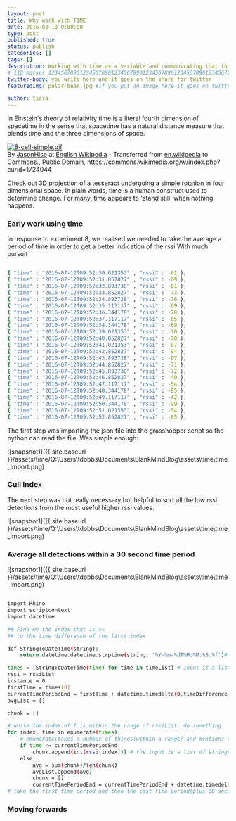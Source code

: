 ```yaml
---
layout: post
title: Why work with TIME
date: 2016-08-18 0:00:00
type: post
published: true
status: publish
categories: []
tags: []
description: Working with time as a variable and communicating that to a viewer
# 110 marker 1234567890123456789012345678901234567890123456789012345678901234567890123456789012345678901234567890123456789
twitter-body: you write here and it goes on the share for twitter
featuredimg: polar-bear.jpg #if you put an image here it goes on twitter too

author: tiara
---
```


In Einstein's theory of relativity time is a literal fourth dimension of spacetime in the sense that spacetime has a natural distance measure that blends time and the three dimensions of space. 

<p><a href="https://commons.wikimedia.org/wiki/File:8-cell-simple.gif#/media/File:8-cell-simple.gif"><img src="https://upload.wikimedia.org/wikipedia/commons/5/55/8-cell-simple.gif" alt="8-cell-simple.gif"></a><br>By <a href="https://en.wikipedia.org/wiki/User:JasonHise" class="extiw" title="wikipedia:User:JasonHise">JasonHise</a> at <a href="https://en.wikipedia.org/wiki/" class="extiw" title="wikipedia:">English Wikipedia</a> - Transferred from&nbsp;<span class="plainlinks"><a class="external text" href="//en.wikipedia.org">en.wikipedia</a></span>&nbsp;to Commons., Public Domain, https://commons.wikimedia.org/w/index.php?curid=1724044</p>

Check out 3D projection of a tesseract undergoing a simple rotation in four dimensional space. In plain words, time is a human construct used to determine change. For many, time appears to 'stand still' when nothing happens. 


### Early work using time

In response to experiment 8, we realised we needed to take the average a period of time in order to get a better indication of the rssi 
With much pursuit 

~~~ bash 

{ "time" : "2016-07-12T09:52:30.021353" , "rssi" : -61 },
{ "time" : "2016-07-12T09:52:31.852827" , "rssi" : -69 },
{ "time" : "2016-07-12T09:52:32.893738" , "rssi" : -61 },
{ "time" : "2016-07-12T09:52:33.852827" , "rssi" : -73 },
{ "time" : "2016-07-12T09:52:34.893738" , "rssi" : -76 },
{ "time" : "2016-07-12T09:52:35.117117" , "rssi" : -69 },
{ "time" : "2016-07-12T09:52:36.344178" , "rssi" : -78 },
{ "time" : "2016-07-12T09:52:37.117117" , "rssi" : -65 },
{ "time" : "2016-07-12T09:52:38.344178" , "rssi" : -69 },
{ "time" : "2016-07-12T09:52:39.021353" , "rssi" : -70 },
{ "time" : "2016-07-12T09:52:40.852827" , "rssi" : -70 },
{ "time" : "2016-07-12T09:52:41.021353" , "rssi" : -87 },
{ "time" : "2016-07-12T09:52:42.852827" , "rssi" : -94 },
{ "time" : "2016-07-12T09:52:43.893738" , "rssi" : -97 },
{ "time" : "2016-07-12T09:52:44.852827" , "rssi" : -71 },
{ "time" : "2016-07-12T09:52:45.893738" , "rssi" : -72 },
{ "time" : "2016-07-12T09:52:46.852827" , "rssi" : -40 },
{ "time" : "2016-07-12T09:52:47.117117" , "rssi" : -54 },
{ "time" : "2016-07-12T09:52:48.344178" , "rssi" : -85 },
{ "time" : "2016-07-12T09:52:49.117117" , "rssi" : -42 },
{ "time" : "2016-07-12T09:52:50.344178" , "rssi" : -99 },
{ "time" : "2016-07-12T09:52:51.021353" , "rssi" : -54 },
{ "time" : "2016-07-12T09:52:52.852827" , "rssi" : -85 },

~~~


The first step was importing the json file into the grasshopper script so the python can read the file. Was simple enough:

![snapshot1]({{ site.baseurl }}/assets/time/Q:\Users\tdobbs\Documents\BlankMindBlog\assets\time\time_import.png)


### Cull Index 

The next step was not really necessary but helpful to sort all the low rssi detections from the most useful higher rssi values. 

![snapshot1]({{ site.baseurl }}/assets/time/Q:\Users\tdobbs\Documents\BlankMindBlog\assets\time\time_import.png) 


### Average all detections within a 30 second time period 

![snapshot1]({{ site.baseurl }}/assets/time/Q:\Users\tdobbs\Documents\BlankMindBlog\assets\time\time_import.png) 


~~~ Bash

import Rhino
import scriptcontext
import datetime

## Find me the index that is >=
## to the time difference of the first index

def StringToDateTime(string):
    return datetime.datetime.strptime(string, '%Y-%m-%dT%H:%M:%S.%f')# the GH needs the formatting for the new datetime

times = [StringToDateTime(time) for time in timeList] # input is a list of strings (for whatever reason) so convert them to a datetime
rssi = rssiList
instance = 0
firstTime = times[0]
currentTimePeriodEnd = firstTime + datetime.timedelta(0,timeDifference)
avgList = []

chunk = []

# while the index of f is within the range of rssiList, do something
for index, time in enumerate(times):
    # emumerate(takes a number of things(within a range) and mentions them one by one. This was used to gather all detections within a time period which is then sent to be averaged. 
    if time <= currentTimePeriodEnd:
        chunk.append(int(rssi[index])) # the input is a list of strings for what ever reason so convert to int.
    else:
        avg = sum(chunk)/len(chunk)
        avgList.append(avg)
        chunk = []
        currentTimePeriodEnd = currentTimePeriodEnd + datetime.timedelta(0,timeDifference)
# take the first time period and then the last time period(plus 30 seconds) and then average all the detections within that time period. 


~~~

### Moving forwards 




